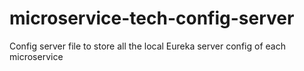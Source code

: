 # microservice-tech-config-server
Config server file to store all the local Eureka server config of each microservice
